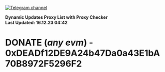 [![Telegram channel](https://img.shields.io/endpoint?url=https://runkit.io/damiankrawczyk/telegram-badge/branches/master?url=https://t.me/n4z4v0d)](https://t.me/n4z4v0d) 

**Dynamic Updates Proxy List with Proxy Checker**  
**Last Updated: 16.12.23 04:42**

# DONATE (_any evm_) - 0xDEADf12DE9A24b47Da0a43E1bA70B8972F5296F2
